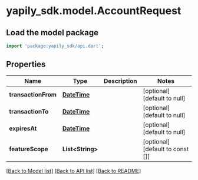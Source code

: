# yapily_sdk.model.AccountRequest

## Load the model package
```dart
import 'package:yapily_sdk/api.dart';
```

## Properties
Name | Type | Description | Notes
------------ | ------------- | ------------- | -------------
**transactionFrom** | [**DateTime**](DateTime.md) |  | [optional] [default to null]
**transactionTo** | [**DateTime**](DateTime.md) |  | [optional] [default to null]
**expiresAt** | [**DateTime**](DateTime.md) |  | [optional] [default to null]
**featureScope** | **List&lt;String&gt;** |  | [optional] [default to const []]

[[Back to Model list]](../README.md#documentation-for-models) [[Back to API list]](../README.md#documentation-for-api-endpoints) [[Back to README]](../README.md)


